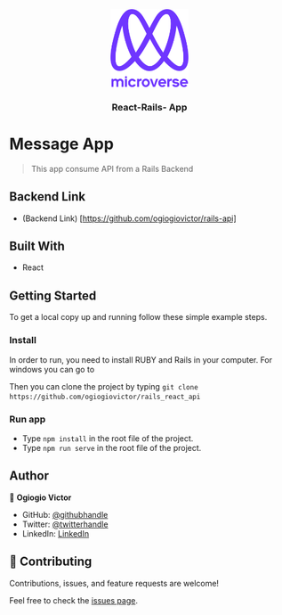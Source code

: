 
<div align="center">

  <img src="https://github.com/ogiogiovictor/hello_rails/blob/master/murple_logo.png" alt="logo" width="140"  height="auto" />
  <br/>

  <h3><b>React-Rails- App</b></h3>
</div>

# Message App

> This app consume API from a Rails Backend

## Backend Link 
- (Backend Link) [https://github.com/ogiogiovictor/rails-api]

## Built With
- React

## Getting Started

To get a local copy up and running follow these simple example steps.

### Install
In order to run, you need to install RUBY and Rails in your computer. For windows you can go to

Then you can clone the project by typing ```git clone https://github.com/ogiogiovictor/rails_react_api```

### Run app
- Type ```npm install``` in the root file of the project. 
- Type ```npm run serve``` in the root file of the project.

## Author

👤 **Ogiogio Victor**

- GitHub: [@githubhandle](https://github.com/ogiogiovictor)
- Twitter: [@twitterhandle](https://twitter.com/ogiogiovictor)
- LinkedIn: [LinkedIn](https://linkedin.com/in/ogiogiovictor)

## 🤝 Contributing
<a name="readme-top"></a>



Contributions, issues, and feature requests are welcome!

Feel free to check the [issues page](../../issues/).

